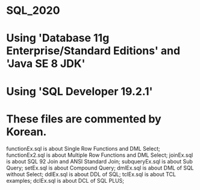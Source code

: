 # SQL_2020
# Using 'Database 11g Enterprise/Standard Editions' and 'Java SE 8 JDK'
# Using 'SQL Developer 19.2.1'
# These files are commented by Korean.

 functionEx.sql is about Single Row Functions and DML Select; 
 functionEx2.sql is about Multiple Row Functions and DML Select;
 joinEx.sql is about SQL 92 Join and ANSI Standard Join;
 subqueryEx.sql is about Sub Query;
 setEx.sql is about Compound Query;
 dmlEx.sql is about DML of SQL without Select;
 ddlEx.sql is about DDL of SQL;
 tclEx.sql is about TCL examples;
 dclEx.sql is about DCL of SQL PLUS;

